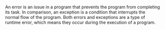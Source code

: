 An error is an issue in a program that prevents the program from completing its task. In comparison, an exception is a condition that interrupts the normal flow of the program. Both errors and exceptions are a type of runtime error, which means they occur during the execution of a program.
